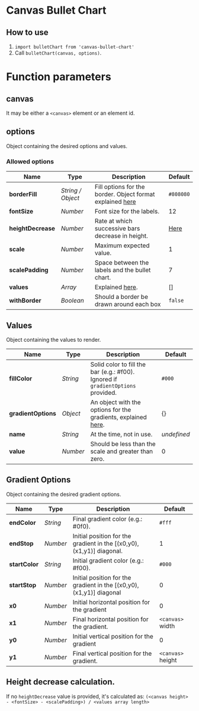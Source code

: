 # Canvas Bullet Chart

## How to use
1. ```import bulletChart from 'canvas-bullet-chart'```
2. Call ```bulletChart(canvas, options)```.

# Function parameters

## canvas
It may be either a ```<canvas>``` element or an element id.

## options
Object containing the desired options and values.

### Allowed options

|Name|Type|Description|Default|
|----|----|-----------|-------|
|**borderFill**|*String / Object*|Fill options for the border. Object format explained [here](#gradient-options)|```#808080```|
|**fontSize**|*Number*|Font size for the labels.|12|
|**heightDecrease**|*Number*|Rate at which successive bars decrease in height.|[Here](#height-decrease-calculation)|
|**scale**|*Number*|Maximum expected value.|1|
|**scalePadding**|*Number*|Space between the labels and the bullet chart.|7|
|**values**|*Array*|Explained [here](#values).|[]|
|**withBorder**|*Boolean*|Should a border be drawn around each box|```false```|

## Values

Object containing the values to render.

|Name|Type|Description|Default|
|----|----|-----------|-------|
|**fillColor**|*String*|Solid color to fill the bar (e.g.: #f00). Ignored if ```gradientOptions``` provided.|```#000```|
|**gradientOptions**|*Object*|An object with the options for the gradients, explained [here](#gradient-options).|{}|
|**name**|*String*|At the time, not in use.|*undefined*|
|**value**|*Number*|Should be less than the scale and greater than zero.|0|


## Gradient Options

Object containing the desired gradient options.

|Name|Type|Description|Default|
|----|----|-----------|-------|
|**endColor**|*String*|Final gradient color (e.g.: #0f0).|```#fff```|
|**endStop**|*Number*|Initial position for the gradient in the [(x0,y0), (x1,y1)] diagonal.|1|
|**startColor**|*String*|Initial gradient color (e.g.: #f00).|```#000```|
|**startStop**|*Number*|Initial position for the gradient in the [(x0,y0), (x1,y1)] diagonal|0|
|**x0**|*Number*|Initial horizontal position for the gradient|0|
|**x1**|*Number*|Final horizontal position for the gradient.|```<canvas>``` width|
|**y0**|*Number*|Initial vertical position for the gradient|0|
|**y1**|*Number*|Final vertical position for the gradient.|```<canvas>``` height|


## Height decrease calculation.

If no ```heightDecrease``` value is provided, it's calculated as:
```(<canvas height> - <fontSize> - <scalePadding>) / <values array length>```
